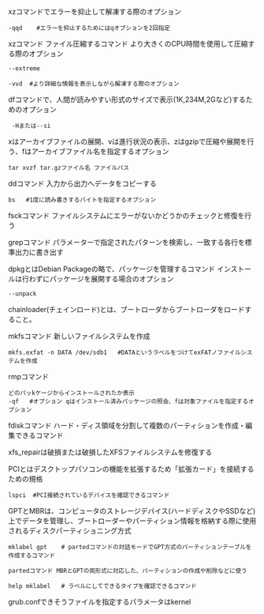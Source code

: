 xzコマンドでエラーを抑止して解凍する際のオプション
```
-qqd    #エラーを抑止するためにはqオプションを2回指定
```
xzコマンド  ファイル圧縮するコマンド
より大きくのCPU時間を使用して圧縮する際のオプション
```
--extreme
```
```
-vvd  #より詳細な情報を表示しながら解凍する際のオプション
```

dfコマンドで、人間が読みやすい形式のサイズで表示(1K,234M,2Gなど)するためのオプション

```
 -Hまたは--si
```

xはアーカイブファイルの展開、vは進行状況の表示、zはgzipで圧縮や展開を行う、fはアーカイブファイル名を指定するオプション

```
tar xvzf tar.gzファイル名 ファイルパス
```

ddコマンド 入力から出力へデータをコピーする
```
bs   #1度に読み書きするバイトを指定するオプション
```

fsckコマンド ファイルシステムにエラーがないかどうかのチェックと修復を行う

grepコマンド パラメーターで指定されたパターンを検索し、一致する各行を標準出力に書き出す

dpkgとはDebian Packageの略で、パッケージを管理するコマンド
インストールは行わずにパッケージを展開する場合のオプション

```
--unpack
```

chainloader(チェインロード)とは、ブートローダからブートローダをロードすること。

mkfsコマンド 新しいファイルシステムを作成
```
mkfs.exfat -n DATA /dev/sdb1   #DATAというラベルをつけてexFATノファイルシステムを作成
```

rmpコマンド
```
どのパッkケージからインストールされたか表示
-qf   #オプション qはインストール済みパッケージの照会、fは対象ファイルを指定するオプション
```

fdiskコマンド ハード・ディス領域を分割して複数のパーティションを作成・編集できるコマンド

xfs_repairは破損または破損したXFSファイルシステムを修復する

PCIとはデスクトップパソコンの機能を拡張するため「拡張カード」を接続するための規格
```
lspci  #PCI接続されているデバイスを確認できるコマンド
```

GPTとMBRは、コンピュータのストレージデバイス(ハードディスクやSSDなど)上でデータを管理し、ブートローダーやパーティション情報を格納する際に使用されるディスクパーティショニング方式

```
mklabel gpt    # partedコマンドの対話モードでGPT方式のパーティションテーブルを作成するコマンド

partedコマンド MBRとGPTの両形式に対応した、パーティションの作成や削除などに使う

help mklabel   # ラベルにしてできるタイプを確認できるコマンド
```

grub.confできそうファイルを指定するパラメータはkernel


